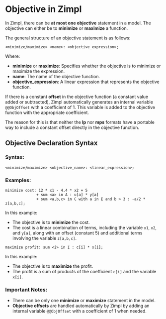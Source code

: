 # Objective in Zimpl

In Zimpl, there can be **at most one objective** statement in a model. The objective can either be to **minimize** or **maximize** a function. 

The general structure of an objective statement is as follows:
```plaintext
<minimize/maximize> <name>: <objective_expression>;
```

Where:
- **minimize** or **maximize**: Specifies whether the objective is to minimize or maximize the expression.
- **name**: The name of the objective function.
- **objective_expression**: A linear expression that represents the objective function.

If there is a constant **offset** in the objective function (a constant value added or subtracted), Zimpl automatically generates an internal variable `@@ObjOffset` with a coefficient of 1. This variable is added to the objective function with the appropriate coefficient.

The reason for this is that neither the **lp** nor **mps** formats have a portable way to include a constant offset directly in the objective function.

## Objective Declaration Syntax

### Syntax:
```plaintext
<minimize/maximize> <objective_name>: <linear_expression>;
```

### Examples:

```plaintext
minimize cost: 12 * x1 - 4.4 * x2 + 5
              + sum <a> in A : u[a] * y[a]
              + sum <a,b,c> in C with a in E and b > 3 : -a/2 * z[a,b,c];
```
In this example:
- The objective is to **minimize** the cost.
- The cost is a linear combination of terms, including the variable `x1`, `x2`, and `y[a]`, along with an offset (constant 5) and additional terms involving the variable `z[a,b,c]`.

```plaintext
maximize profit: sum <i> in I : c[i] * x[i];
```
In this example:
- The objective is to **maximize** the profit.
- The profit is a sum of products of the coefficient `c[i]` and the variable `x[i]`.

### Important Notes:
- There can be only one **minimize** or **maximize** statement in the model.
- **Objective offsets** are handled automatically by Zimpl by adding an internal variable `@@ObjOffset` with a coefficient of 1 when needed.